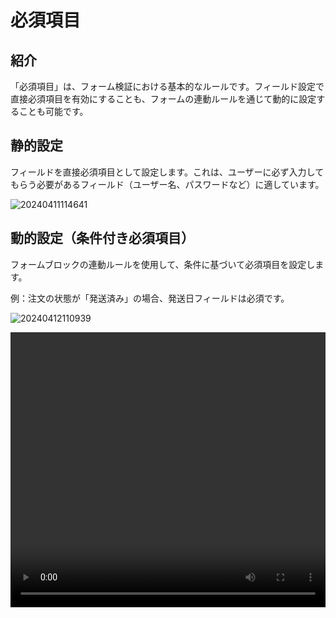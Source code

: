 # 必須項目

## 紹介

「必須項目」は、フォーム検証における基本的なルールです。フィールド設定で直接必須項目を有効にすることも、フォームの連動ルールを通じて動的に設定することも可能です。

## 静的設定

フィールドを直接必須項目として設定します。これは、ユーザーに必ず入力してもらう必要があるフィールド（ユーザー名、パスワードなど）に適しています。

![20240411114641](https://static-docs.nocobase.com/20240411114641.png)

## 動的設定（条件付き必須項目）

フォームブロックの連動ルールを使用して、条件に基づいて必須項目を設定します。

例：注文の状態が「発送済み」の場合、発送日フィールドは必須です。

![20240412110939](https://static-docs.nocobase.com/20240412110939.png)

<video width="100%" height="440" controls>
      <source src="https://static-docs.nocobase.com/20240417112915.mp4" type="video/mp4">
</video>

